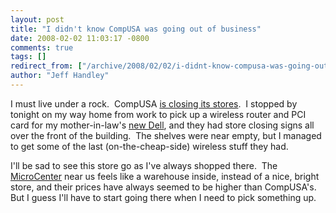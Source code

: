 ```yaml
---
layout: post
title: "I didn't know CompUSA was going out of business"
date: 2008-02-02 11:03:17 -0800
comments: true
tags: []
redirect_from: ["/archive/2008/02/02/i-didnt-know-compusa-was-going-out-of-business.aspx/"]
author: "Jeff Handley"
---
```

<!-- more -->
<p>I must live under a rock.  CompUSA <a href="http://www.fool.com/news/associated-press/2007/12/07/compusa-to-close-stores-after-holidays.aspx" target="_blank">is closing its stores</a>.  I stopped by tonight on my way home from work to pick up a wireless router and PCI card for my mother-in-law's <a href="http://blog.jeffhandley.com/archive/2008/01/30/wow-dell-is-fast.aspx" target="_blank">new Dell</a>, and they had store closing signs all over the front of the building.  The shelves were near empty, but I managed to get some of the last (on-the-cheap-side) wireless stuff they had.</p>  <p>I'll be sad to see this store go as I've always shopped there.  The <a href="http://www.microcenter.com/" target="_blank">MicroCenter</a> near us feels like a warehouse inside, instead of a nice, bright store, and their prices have always seemed to be higher than CompUSA's.  But I guess I'll have to start going there when I need to pick something up.</p>

